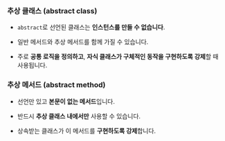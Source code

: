 ### **추상 클래스 (abstract class)**

- `abstract`로 선언된 클래스는 **인스턴스를 만들 수 없습니다**.

- 일반 메서드와 추상 메서드를 함께 가질 수 있습니다.

- 주로 **공통 로직을 정의하고**, **자식 클래스가 구체적인 동작을 구현하도록 강제**할 때 사용됩니다.





### **추상 메서드 (abstract method)**

- 선언만 있고 **본문이 없는 메서드**입니다.

- 반드시 **추상 클래스 내에서만** 사용할 수 있습니다.

- 상속받는 클래스가 이 메서드를 **구현하도록 강제**합니다.


